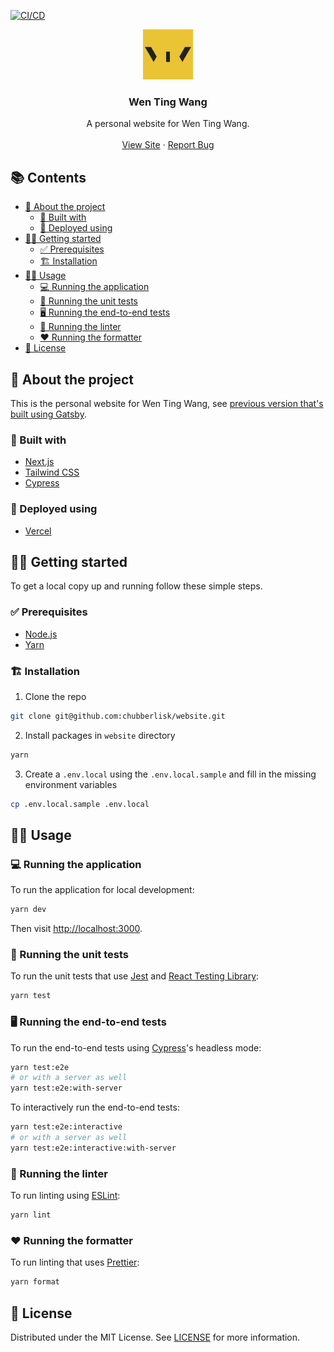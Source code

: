 [![CI/CD](https://github.com/chubberlisk/website/actions/workflows/main.yml/badge.svg)](https://github.com/chubberlisk/website/actions/workflows/main.yml)

<p align="center">
  <a href="https://github.com/chubberlisk/website">
    <img src="./public/images/icons/icon-512x512.png" alt="Logo" width="80" height="80">
  </a>

  <h3 align="center">Wen Ting Wang</h3>

  <p align="center">
    A personal website for Wen Ting Wang.
    <br />
    <br />
    <a href="https://wentingwang.co.uk">View Site</a>
    ·
    <a href="https://github.com/chubberlisk/website/issues">Report Bug</a>
  </p>
</p>

## 📚 Contents <!-- omit in toc -->

- [📘 About the project](#-about-the-project)
  - [🧱 Built with](#-built-with)
  - [🚀 Deployed using](#-deployed-using)
- [🏃‍♀️ Getting started](#️-getting-started)
  - [✅ Prerequisites](#-prerequisites)
  - [🏗 Installation](#-installation)
- [👩‍💻 Usage](#-usage)
  - [💻 Running the application](#-running-the-application)
  - [🧪 Running the unit tests](#-running-the-unit-tests)
  - [🖥 Running the end-to-end tests](#-running-the-end-to-end-tests)
  - [🧹 Running the linter](#-running-the-linter)
  - [❤ Running the formatter](#-running-the-formatter)
- [📜 License](#-license)

## 📘 About the project

This is the personal website for Wen Ting Wang, see [previous version that's built using Gatsby](https://github.com/chubberlisk/chubberlisk.github.io).

### 🧱 Built with

- [Next.js](https://nextjs.org/)
- [Tailwind CSS](https://tailwindcss.com/docs/installation)
- [Cypress](https://www.cypress.io/)

### 🚀 Deployed using

- [Vercel](https://vercel.com/)

## 🏃‍♀️ Getting started

To get a local copy up and running follow these simple steps.

### ✅ Prerequisites

- [Node.js](https://nodejs.org/en/)
- [Yarn](https://yarnpkg.com/en/docs/getting-started)

### 🏗 Installation

1. Clone the repo

```sh
git clone git@github.com:chubberlisk/website.git
```

2. Install packages in `website` directory

```sh
yarn
```

3. Create a `.env.local` using the `.env.local.sample` and fill in the missing environment variables

```sh
cp .env.local.sample .env.local
```

## 👩‍💻 Usage

### 💻 Running the application

To run the application for local development:

```sh
yarn dev
```

Then visit [http://localhost:3000](http://localhost:3000).

### 🧪 Running the unit tests

To run the unit tests that use [Jest](https://jestjs.io/) and [React Testing Library](https://testing-library.com/docs/react-testing-library/intro/):

```sh
yarn test
```

### 🖥 Running the end-to-end tests

To run the end-to-end tests using [Cypress](https://www.cypress.io/)'s headless mode:

```sh
yarn test:e2e
# or with a server as well
yarn test:e2e:with-server
```

To interactively run the end-to-end tests:

```sh
yarn test:e2e:interactive
# or with a server as well
yarn test:e2e:interactive:with-server
```

### 🧹 Running the linter

To run linting using [ESLint](https://eslint.org/):

```sh
yarn lint
```

### ❤ Running the formatter

To run linting that uses [Prettier](https://prettier.io/):

```sh
yarn format
```

## 📜 License

Distributed under the MIT License. See [LICENSE](/LICENSE) for more information.
